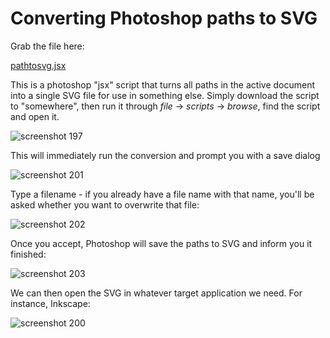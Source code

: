 # Converting Photoshop paths to SVG

Grab the file here:

<a href="https://raw.githubusercontent.com/Pomax/photoshop-paths-to-SVG/master/pathtosvg%2Cjsx" download>pathtosvg.jsx</a>

This is a photoshop "jsx" script that turns all paths in the active document
into a single SVG file for use in something else. Simply download the script
to "somewhere", then run it through *file* → *scripts* → *browse*, find the
script and open it.

![screenshot 197](https://cloud.githubusercontent.com/assets/177243/13687396/db3b5532-e6cf-11e5-9a50-b151e13b8761.png)

This will immediately run the conversion and prompt you with a save dialog

![screenshot 201](https://user-images.githubusercontent.com/177243/42773813-44a7bca6-88e3-11e8-8e80-ed00cc72455d.png)

Type a filename - if you already have a file name with that name, you'll be asked whether you want to overwrite that file:

![screenshot 202](https://user-images.githubusercontent.com/177243/42773815-47a53154-88e3-11e8-904c-bafcfe97d6a1.png)

Once you accept, Photoshop will save the paths to SVG and inform you it finished:

![screenshot 203](https://cloud.githubusercontent.com/assets/177243/13692103/3ec50b84-e6f3-11e5-9662-b0060118419d.png)

We can then open the SVG in whatever target application we need. For instance, Inkscape:

![screenshot 200](https://cloud.githubusercontent.com/assets/177243/13687518/8dcc9968-e6d0-11e5-84c1-ebe3c45c6615.png)
